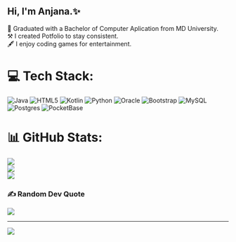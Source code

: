 ## Hi, I'm Anjana.✨

🧠 Graduated with a Bachelor of Computer Aplication from MD University.<br/>
⚒ I created Potfolio to stay consistent.<br/>
🖋 I enjoy coding games for entertainment.


# 💻 Tech Stack:
![Java](https://img.shields.io/badge/java-%23ED8B00.svg?style=for-the-badge&logo=openjdk&logoColor=white) ![HTML5](https://img.shields.io/badge/html5-%23E34F26.svg?style=for-the-badge&logo=html5&logoColor=white) ![Kotlin](https://img.shields.io/badge/kotlin-%237F52FF.svg?style=for-the-badge&logo=kotlin&logoColor=white) ![Python](https://img.shields.io/badge/python-3670A0?style=for-the-badge&logo=python&logoColor=ffdd54) ![Oracle](https://img.shields.io/badge/Oracle-F80000?style=for-the-badge&logo=oracle&logoColor=white) ![Bootstrap](https://img.shields.io/badge/bootstrap-%238511FA.svg?style=for-the-badge&logo=bootstrap&logoColor=white) ![MySQL](https://img.shields.io/badge/mysql-4479A1.svg?style=for-the-badge&logo=mysql&logoColor=white) ![Postgres](https://img.shields.io/badge/postgres-%23316192.svg?style=for-the-badge&logo=postgresql&logoColor=white) ![PocketBase](https://img.shields.io/badge/pocketbase-%23b8dbe4.svg?style=for-the-badge&logo=Pocketbase&logoColor=black)
# 📊 GitHub Stats:
![](https://github-readme-stats.vercel.app/api?username=Anjanadml&theme=merko&hide_border=true&include_all_commits=false&count_private=false)<br/>
![](https://nirzak-streak-stats.vercel.app/?user=Anjanadml&theme=merko&hide_border=true)<br/>
![](https://github-readme-stats.vercel.app/api/top-langs/?username=Anjanadml&theme=merko&hide_border=true&include_all_commits=false&count_private=false&layout=compact)

### ✍️ Random Dev Quote
![](https://quotes-github-readme.vercel.app/api?type=vetical&theme=radical)

---
[![](https://visitcount.itsvg.in/api?id=Anjanadml&icon=6&color=1)](https://visitcount.itsvg.in)

<!-- Proudly created with GPRM ( https://gprm.itsvg.in ) -->
